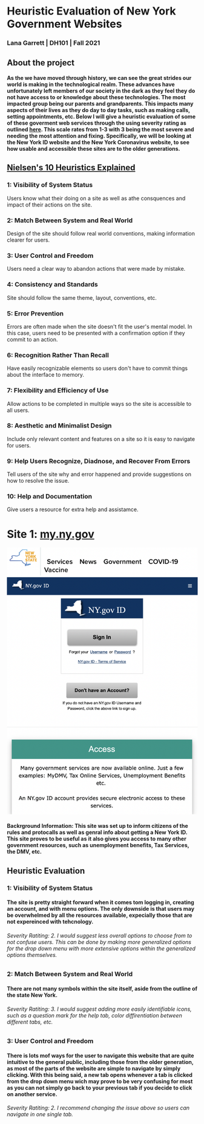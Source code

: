 # Heuristic Evaluation of New York Government Websites
### Lana Garrett | DH101 | Fall 2021
## About the project
#### As the we have moved through history, we can see the great strides our world is making in the technological realm. These advances have unfortunately left members of our society in the dark as they feel they do not have access to or knowledge about these technologies. The most impacted group being our parents and grandparents. This impacts many aspects of their lives as they do day to day tasks, such as making calls, setting appointments, etc. Below I will give a heuristic evaluation of some of these goverment web services through the using severity rating as outlined [here](https://www.nngroup.com/articles/how-to-rate-the-severity-of-usability-problems/). This scale rates from 1-3 with 3 being the most severe and needing the most attention and fixing. Specifically, we will be looking at the New York ID website and the New York Coronavirus website, to see how usable and accessible these sites are to the older generations.
## [Nielsen's 10 Heuristics Explained](https://www.nngroup.com/articles/ten-usability-heuristics/)

### 1: Visibility of System Status 
Users know what their doing on a site as well as athe consquences and impact of their actions on the site.
### 2: Match Between System and Real World 
Design of the site should follow real world conventions, making information clearer for users.
### 3: User Control and Freedom
Users need a clear way to abandon actions that were made by mistake.
### 4: Consistency and Standards
Site should follow the same theme, layout, conventions, etc.
### 5: Error Prevention
Errors are often made when the site doesn't fit the user's mental model. In this case, users need to be presented with a confirmation option if they commit to an action.
### 6: Recognition Rather Than Recall
Have easily recognizable elements so users don't have to commit things about the interface to memory.
### 7: Flexibility and Efficiency of Use
Allow actions to be completed in multiple ways so the site is accessible to all users.
### 8: Aesthetic and Minimalist Design
Include only relevant content and features on a site so it is easy to navigate for users.
### 9: Help Users Recognize, Diadnose, and Recover From Errors
Tell users of the site why and error happened and provide suggestions on how to resolve the issue.
### 10: Help and Documentation
Give users a resource for extra help and assistamce.

# Site 1: [my.ny.gov](https://my.ny.gov)
![Website of New York's ID Services](NYID.png)
#### Backrground Information: This site was set up to inform citizens of the rules and protocalls as well as genral info about getting a New York ID. This site proves to be useful as it also gives you access to many other government resources, such as unemployment benefits, Tax Services, the DMV, etc. 
## Heuristic Evaluation
### 1: Visibility of System Status 
#### The site is pretty straight forward when it comes tom logging in, creating an account, and with menu options. The only downside is that users may be overwhelmed by all the resources available, expecially those that are not expereinced with tehcnology. 
###### Severity Ratiting: 2. I would suggest less overall options to choose from to not confuse users. This can be done by making more generalized options for the drop down menu with more extensive options within the generalized options themselves.
### 2: Match Between System and Real World 
#### There are not many symbols within the site itself, aside from the outline of the state New York.
###### Severity Ratiting: 3. I would suggest adding more easily identifiable icons, such as a question mark for the help tab, color diffirentiation between different tabs, etc.
### 3: User Control and Freedom
#### There is lots mof ways for the user to navigate this website that are quite intuitive to the general public, including those from the older generation, as most of the parts of the website are simple to navigate by simply clicking. With this being said, a new tab opens whenever a tab is clicked from the drop down menu wich may prove to be very confusing for most as you can not simply go back to your previous tab if you decide to click on another service.
###### Severity Ratiting: 2. I recommend changing the issue above so users can navigate in one single tab.
